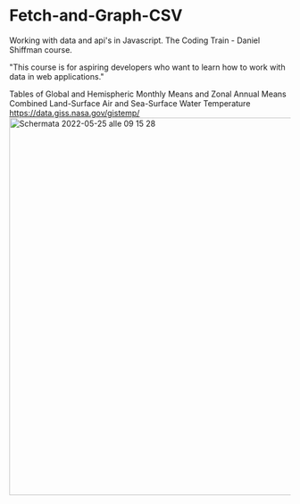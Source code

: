 # Fetch-and-Graph-CSV
Working with data and api's in Javascript.
The Coding Train - Daniel Shiffman course.

"This course is for aspiring developers who want to learn how to work with data in web applications."

Tables of Global and Hemispheric Monthly Means and Zonal Annual Means
Combined Land-Surface Air and Sea-Surface Water Temperature
https://data.giss.nasa.gov/gistemp/
<img width="676" alt="Schermata 2022-05-25 alle 09 15 28" src="https://user-images.githubusercontent.com/79168364/170284099-95402f4c-5984-419a-a209-a78a8d03bdd3.png">
